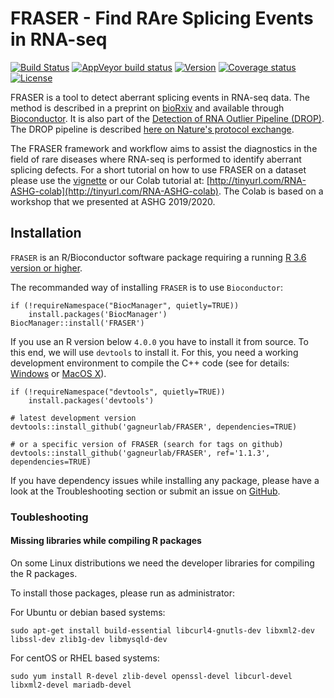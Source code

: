 # FRASER - Find RAre Splicing Events in RNA-seq

[![Build Status](https://travis-ci.com/c-mertes/FRASER.svg?branch=master)](https://travis-ci.com/c-mertes/FRASER)
[![AppVeyor build status](https://ci.appveyor.com/api/projects/status/371x22cn6fipu7bw/branch/master?svg=true)](https://ci.appveyor.com/project/c-mertes/fraser/branch/master)
[![Version](https://img.shields.io/github/v/release/c-mertes/FRASER)](https://github.com/c-mertes/FRASER/releases)
[![Coverage status](https://codecov.io/gh/c-mertes/FRASER/branch/master/graph/badge.svg)](https://codecov.io/github/c-mertes/FRASER/branch/master)
[![License](https://img.shields.io/github/license/mashape/apistatus.svg?maxAge=2592000)](https://github.com/c-mertes/FRASER/blob/master/LICENSE)

FRASER is a tool to detect aberrant splicing events in RNA-seq data. The method is described in a preprint on [bioRxiv](https://www.biorxiv.org/content/10.1101/2019.12.18.866830v1) and available through [Bioconductor](http://bioconductor.org/packages/release/bioc/html/FRASER.html). It is also part of the [Detection of RNA Outlier Pipeline (DROP)](https://github.com/gagneurlab/drop). The DROP pipeline is described [here on Nature's protocol exchange](https://doi.org/10.21203/rs.2.19080/v1).
                                                                             
The FRASER framework and workflow aims to assist the diagnostics in the field of rare diseases where RNA-seq is performed to identify aberrant splicing defects. For a short tutorial on how to use FRASER on a dataset please use the [vignette](http://bioconductor.org/packages/release/bioc/vignettes/FRASER/inst/doc/FRASER.pdf) or our Colab tutorial at: [http://tinyurl.com/RNA-ASHG-colab](http://tinyurl.com/RNA-ASHG-colab). The Colab is based on a workshop that we presented at ASHG 2019/2020.

## Installation

`FRASER` is an R/Bioconductor software package requiring a running 
[R 3.6 version or higher](https://cran.r-project.org/).

The recommanded way of installing `FRASER` is to use `Bioconductor`:
```
if (!requireNamespace("BiocManager", quietly=TRUE))
    install.packages('BiocManager')
BiocManager::install('FRASER')
```

If you use an R version below `4.0.0` you have to install it from source. 
To this end, we will use `devtools` to install it. For this, you need a 
working development environment to compile the C++ code (see for 
details: [Windows](https://cran.r-project.org/bin/windows/Rtools/)
or [MacOS X](https://cran.r-project.org/bin/macosx/tools/)).

```
if (!requireNamespace("devtools", quietly=TRUE))
    install.packages('devtools')

# latest development version
devtools::install_github('gagneurlab/FRASER', dependencies=TRUE)

# or a specific version of FRASER (search for tags on github)
devtools::install_github('gagneurlab/FRASER', ref='1.1.3', dependencies=TRUE)
```

If you have dependency issues while installing any package, please have a look
at the Troubleshooting section or submit an issue on 
[GitHub](https://github.com/gagneurlab/FRASER/issues).


### Toubleshooting

#### Missing libraries while compiling R packages

On some Linux distributions we need the developer libraries for compiling the R packages.

To install those packages, please run as administrator: 

For Ubuntu or debian based systems:
```
sudo apt-get install build-essential libcurl4-gnutls-dev libxml2-dev libssl-dev zlib1g-dev libmysqld-dev
```

For centOS or RHEL based systems:
```
sudo yum install R-devel zlib-devel openssl-devel libcurl-devel libxml2-devel mariadb-devel
```

